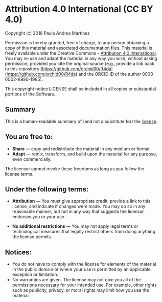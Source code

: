 # Attribution 4.0 International  (CC BY 4.0)

Copyright (c) 2018 Paula Andrea Martinez

Permission is hereby granted, free of charge, to any person obtaining a copy of this material and associated documentation files.
This material is freely available under the Creative Commons - [Attribution 4.0 International](http://creativecommons.org/licenses/by/4.0). You may re-use and adapt the material in any way you wish, without asking permission, provided you cite the original source (e.g., provide a link back to this repository [https://github.com/orchid00/R4da](https://github.com/orchid00/R4da) and the ORCID ID of the author 0000-0002-8990-1985). 

This copyright notice LICENSE shall be included in all copies or substantial portions of the Software.

## Summary

This is a human-readable summary of (and not a substitute for) the [license](https://creativecommons.org/licenses/by/4.0/legalcode). 

## You are free to:

  - **Share** — copy and redistribute the material in any medium or format
  - **Adapt** — remix, transform, and build upon the material
    for any purpose, even commercially.

The licensor cannot revoke these freedoms as long as you follow the license terms.

## Under the following terms:

  - **Attribution** — You must give appropriate credit, provide a link to this license, and indicate if changes were made. You may do so in any reasonable manner, but not in any way that suggests the licensor endorses you or your use.

  - **No additional restrictions** — You may not apply legal terms or technological measures that legally restrict others from doing anything the license permits.

## Notices:

  - You do not have to comply with the license for elements of the material in the public domain or where your use is permitted by an applicable exception or limitation.
  - No warranties are given. The license may not give you all of the permissions necessary for your intended use. For example, other rights such as publicity, privacy, or moral rights may limit how you use the material.
